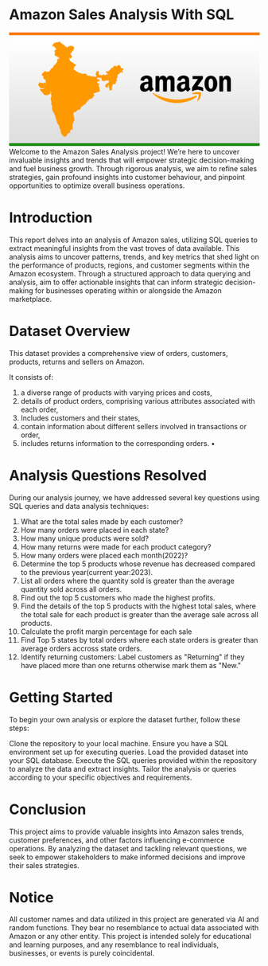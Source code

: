 # Amazon Sales Analysis With SQL
![Banner](https://github.com/LaxmiYathalam/Amazon_Sales_Analysis/blob/main/amazon_India_Image.png)
Welcome to the Amazon Sales Analysis project! We’re here to uncover invaluable insights and trends that will empower strategic decision-making and fuel business growth. Through rigorous analysis, we aim to refine sales strategies, gain profound insights into customer behaviour, and pinpoint opportunities to optimize overall business operations.

# Introduction
This report delves into an analysis of Amazon sales, utilizing SQL queries to extract meaningful insights from the vast troves of data available. This analysis aims to uncover patterns, trends, and key metrics that shed light on the performance of products, regions, and customer segments within the Amazon ecosystem. Through a structured approach to data querying and analysis, aim to offer actionable insights that can inform strategic decision-making for businesses operating within or alongside the Amazon marketplace.


# Dataset Overview
This dataset provides a comprehensive view of orders, customers, products, returns and sellers on Amazon. 

It consists of:
1.  a diverse range of products with varying prices and costs,
2.  details of product orders, comprising various attributes associated with each order,
3.  Includes customers and their states,
4. contain information about different sellers involved in transactions or order,
5.	includes returns information to the corresponding orders.	•	

# Analysis Questions Resolved
During our analysis journey, we have addressed several key questions using SQL queries and data analysis techniques:
1. What are the total sales made by each customer?
2. How many orders were placed in each state?
3. How many unique products were sold?
4. How many returns were made for each product category?
5. How many orders were placed each month(2022)?
6. Determine the top 5 products whose revenue has decreased compared to the previous year(current year:2023).
7. List all orders where the quantity sold is greater than the average quantity sold across all orders.
8. Find out the top 5 customers who made the highest profits.
9. Find the details of the top 5 products with the highest total sales, where the total sale for each product is greater than the average sale across all products.
10. Calculate the profit margin percentage for each sale
11. Find Top 5 states by total orders where each state orders is greater than average orders accross state orders.
12. Identify returning customers: Label customers as "Returning" if they have placed more than one returns otherwise mark them as "New."

# Getting Started
To begin your own analysis or explore the dataset further, follow these steps:

Clone the repository to your local machine.
Ensure you have a SQL environment set up for executing queries.
Load the provided dataset into your SQL database.
Execute the SQL queries provided within the repository to analyze the data and extract insights.
Tailor the analysis or queries according to your specific objectives and requirements.

# Conclusion
This project aims to provide valuable insights into Amazon sales trends, customer preferences, and other factors influencing e-commerce operations. By analyzing the dataset and tackling relevant questions, we seek to empower stakeholders to make informed decisions and improve their sales strategies.

# Notice
All customer names and data utilized in this project are generated via AI and random functions. They bear no resemblance to actual data associated with Amazon or any other entity. This project is intended solely for educational and learning purposes, and any resemblance to real individuals, businesses, or events is purely coincidental.

